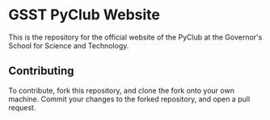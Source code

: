 GSST PyClub Website
===================

This is the repository for the official website of the PyClub at the Governor's
School for Science and Technology.

## Contributing

To contribute, fork this repository, and clone the fork onto your own machine.
Commit your changes to the forked repository, and open a pull request.
